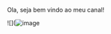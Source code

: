 Ola, seja bem vindo ao meu canal!

![](![image](https://github.com/user-attachments/assets/fa5f3175-0bc2-42b4-958d-6d449b76fe04)

